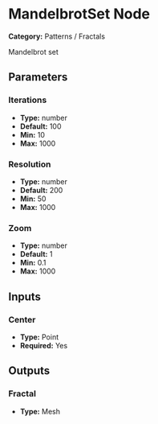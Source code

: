 
# MandelbrotSet Node

**Category:** Patterns / Fractals

Mandelbrot set

## Parameters


### Iterations
- **Type:** number
- **Default:** 100
- **Min:** 10
- **Max:** 1000



### Resolution
- **Type:** number
- **Default:** 200
- **Min:** 50
- **Max:** 1000



### Zoom
- **Type:** number
- **Default:** 1
- **Min:** 0.1
- **Max:** 1000



## Inputs


### Center
- **Type:** Point
- **Required:** Yes



## Outputs


### Fractal
- **Type:** Mesh




